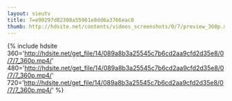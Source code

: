 ```yaml
---
layout: sieutv
title: 7=e90297d82308a55961e8dd6a3766eac0
thumb: http://hdsite.net/contents/videos_screenshots/0/7/preview_360p.mp4.jpg
---
```

{% include hdsite 360='http://hdsite.net/get_file/14/089a8b3a25545c7b6cd2aa9cfd2d35e8/0/7/7_360p.mp4/' 480='http://hdsite.net/get_file/14/089a8b3a25545c7b6cd2aa9cfd2d35e8/0/7/7_360p.mp4/' 720='http://hdsite.net/get_file/14/089a8b3a25545c7b6cd2aa9cfd2d35e8/0/7/7_360p.mp4/' %}
